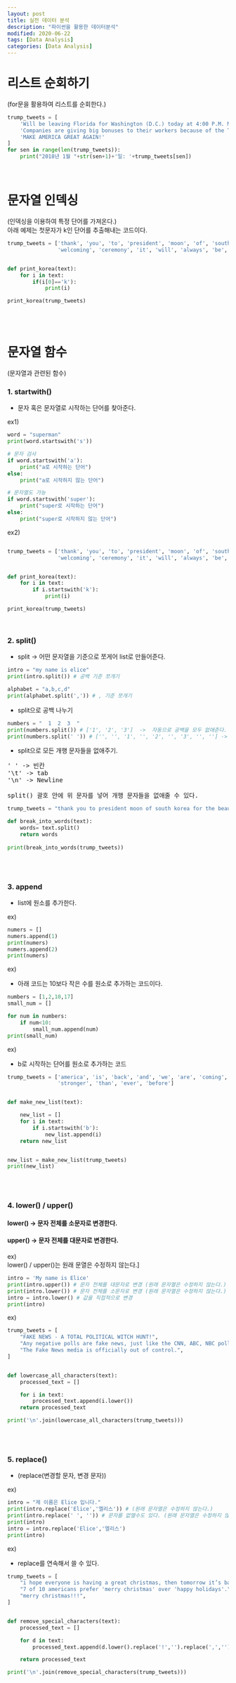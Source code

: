 ```yaml
---
layout: post
title: 실전 데이터 분석
description: "파이썬을 활용한 데이터분석"
modified: 2020-06-22
tags: [Data Analysis]
categories: [Data Analysis]
---
```

# 리스트 순회하기
(for문을 활용하여 리스트를 순회한다.)

```python
trump_tweets = [
    'Will be leaving Florida for Washington (D.C.) today at 4:00 P.M. Much work to be done, but it will be a great New Year!',
    'Companies are giving big bonuses to their workers because of the Tax Cut Bill. Really great!',
    'MAKE AMERICA GREAT AGAIN!'
]
for sen in range(len(trump_tweets)):
    print("2018년 1월 "+str(sen+1)+'일: '+trump_tweets[sen])
```
<br>

# 문자열 인덱싱
(인덱싱을 이용하여 특정 단어를 가져온다.)<br>
아래 예제는 첫문자가 k인 단어를 추출해내는 코드이다.

```python
trump_tweets = ['thank', 'you', 'to', 'president', 'moon', 'of', 'south', 'korea', 'for', 'the', 'beautiful',
                'welcoming', 'ceremony', 'it', 'will', 'always', 'be', 'remembered']


def print_korea(text):
    for i in text:
        if(i[0]=='k'):
            print(i)

print_korea(trump_tweets)
```

<br>
<br>

# 문자열 함수
(문자열과 관련된 함수)

### 1. startwith()
- 문자 혹은 문자열로 시작하는 단어를 찾아준다.<br>

ex1)

```python
word = "superman"
print(word.startswith('s'))

# 문자 검사
if word.startswith('a'):
    print("a로 시작하는 단어")
else:
    print("a로 시작하지 않는 단어")

# 문자열도 가능
if word.startswith('super'):
    print("super로 시작하는 단어")
else:
    print("super로 시작하지 않는 단어")
```

ex2)

```python

trump_tweets = ['thank', 'you', 'to', 'president', 'moon', 'of', 'south', 'korea', 'for', 'the', 'beautiful',
                'welcoming', 'ceremony', 'it', 'will', 'always', 'be', 'remembered']


def print_korea(text):
    for i in text:
        if i.startswith('k'):
            print(i)

print_korea(trump_tweets)
```

<br>

### 2. split()
- split -> 어떤 문자열을 기준으로 쪼게어 list로 만들어준다.

```python
intro = "my name is elice"
print(intro.split()) # 공백 기준 쪼개기

alphabet = "a,b,c,d"
print(alphabet.split(',')) # , 기준 쪼개기
```

- split으로 공백 나누기

```python
numbers = "  1  2  3  "
print(numbers.split()) # ['1', '2', '3']  ->  자동으로 공백을 모두 없애준다.
print(numbers.split(' ')) # ['', '', '1', '', '2', '', '3', '', ''] -> 공백을 인식한다.
```

- split으로 모든 개행 문자들을 없애주기.

<pre>
' ' -> 빈칸
'\t' -> tab
'\n' -> Newline

split() 괄호 안에 위 문자를 넣어 개행 문자들을 없애줄 수 있다.
</pre>

```python
trump_tweets = "thank you to president moon of south korea for the beautiful welcoming ceremony it will always be remembered"

def break_into_words(text):
    words= text.split()
    return words
    
print(break_into_words(trump_tweets))
```

<br>
<br>

### 3. append
- list에 원소를 추가한다.<br>

ex)

```python
numers = []
numers.append(1)
print(numers)
numers.append(2)
print(numers)
```

ex)<br>

- 아래 코드는 10보다 작은 수를 원소로 추가하는 코드이다.

```python
numbers = [1,2,10,17]
small_num = []

for num in numbers:
    if num<10:
        small_num.append(num)
print(small_num)
```

ex)<br>
- b로 시작하는 단어를 원소로 추가하는 코드

```python
trump_tweets = ['america', 'is', 'back', 'and', 'we', 'are', 'coming', 'back', 'bigger', 'and', 'better', 'and',
                'stronger', 'than', 'ever', 'before']


def make_new_list(text):

    new_list = []
    for i in text:
        if i.startswith('b'):
            new_list.append(i)
    return new_list


new_list = make_new_list(trump_tweets)
print(new_list)
```

<br>
<br>

### 4. lower() / upper()
#### lower() -> 문자 전체를 소문자로 변경한다.
#### upper() -> 문자 전체를 대문자로 변경한다.

ex)<br>
lower() / upper()는 원래 문열은 수정하지 않는다.]

```python
intro = 'My name is Elice'
print(intro.upper()) # 문자 전체를 대문자로 변경 (원래 문자열은 수정하지 않는다.)
print(intro.lower()) # 문자 전체를 소문자로 변경 (원래 문자열은 수정하지 않는다.)
intro = intro.lower() # 값을 직접적으로 변경
print(intro)
```

ex)

```python
trump_tweets = [
    "FAKE NEWS - A TOTAL POLITICAL WITCH HUNT!",
    "Any negative polls are fake news, just like the CNN, ABC, NBC polls in the election.",
    "The Fake News media is officially out of control.",
]


def lowercase_all_characters(text):
    processed_text = []

    for i in text:
        processed_text.append(i.lower())
    return processed_text

print('\n'.join(lowercase_all_characters(trump_tweets)))
```

<br>
<br>

### 5. replace()

- (replace(변경할 문자, 변경 문자))<br>

ex)

```python
intro = "제 이름은 Elice 입니다."
print(intro.replace('Elice','엘리스')) # (원래 문자열은 수정하지 않는다.)
print(intro.replace(' ', '')) # 문자를 없앨수도 있다. (원래 문자열은 수정하지 않는다.)
print(intro)
intro = intro.replace('Elice','엘리스')
print(intro)
```

ex)<br>

- replace를 연속해서 쓸 수 있다.

```python
trump_tweets = [
    "i hope everyone is having a great christmas, then tomorrow it’s back to work in order to make america great again.",
    "7 of 10 americans prefer 'merry christmas' over 'happy holidays'.",
    "merry christmas!!!",
]


def remove_special_characters(text):
    processed_text = []

    for d in text:
        processed_text.append(d.lower().replace('!','').replace(',','').replace("'",''))

    return processed_text

print('\n'.join(remove_special_characters(trump_tweets)))
```

<br>
<br>
<br>
<br>

# 파일 다루기
(파일 읽어오고 활용해는 방식을 다룬다.)<br>

### 1. 파일 읽고 닫기 / 파일 모드 설정

```python
file = open('data.txt') # 파일 열기
cotent = file.read() # 파일 읽어오기   file.write()를 통해 파일을 수정 가능하다.
file.close() # 파일 닫기


# with as 를 이용하면 파일을 자동으로 닫아준다.
with open('data.txt') as file:  # 파일을 file이라는 이름으로 열어오겠다.
    cotent = file.read() # 파일 읽어오기
    # 들여쓰기가 되있는 부분에서만 이 내용이 적용된다.
    # 즉, 들여쓰기가 끝나면 자동으로 파일이 닫힌다.


# 줄 단위로 파일 읽어오기
contents = []
with open('data.txt') as file:
    for line in file:
        contents.append(line)


# 파일의 모드

with open('data.txt', 'w') as file: # w: 쓰기 (write) 모드로 파일을 연다
    file.write('Hello')
```

<br>
<br>

### 2. 파일 내용 한줄 한줄 읽어 출력

ex)

```python
filename = 'corpus.txt'

def print_lines(filename):

    with open(filename) as file:
        line_number = 1

        for data in file:
            print(line_number,data)
            line_number += 1

# print_lines(filename)
```

<br>
<br>
<br>
<br>

# 데이터 구조 다루기 (튜플)
#### 1. 튜플 vs 리스트

<pre>
튜플 vs 리스트
공통점: 순서가 있는 원소들의 집합  -> 인덱싱, 슬라이싱 모두 가능

차이점: 각 원소의 값을 수정할 수 없다.
        원소의 개수를 바꿀 수 없다.
</pre>

- 튜플은 각 원소의 값을 수정할 수 없다.<br>

ex)

```python
hello = ('a','b','c')
hello[0] = 'd'  #error
hello = ('d','b','c') # 이와 같이 다시 저장하는 건 가능하다.
```

ex)<br>
cf) strip(): 문자 앞 뒤에 있는 모든 공백문자를 없애준다.

```python
filename = 'corpus.txt'

def import_as_tuple(filename):
    tuples = []
    with open(filename) as file:
        for line in file:
            tuples.append(tuple(line.strip().split(','))) # strip(): 문자 앞 뒤에 있는 모든 공백문자를 없애준다.

    return tuples

print(import_as_tuple(filename))
```

<br>
<br>
<br>
<br>

# 데이터 구조 다루기 (리스트)
#### 리스트로 리스트 만들기


ex)<br>

각 단어의 첫번쨰 문자를 가져온다.

```python
words = ['life', 'love', 'faith']
first_letters = []
for word in words:
    first_letters.append(word[0])
    # 결과: ['l', 'l', 'f']
print(first_letters)
```

위 코드를 더 간결하게 만들어주면 아래와 같다.<br>
아래와 같이 한 줄로 리스트를 만들어 주는 것을 list comprehension 이라고 한다.

```python
words = ['life', 'love', 'faith']
first_letters = [word[0] for word in words]
print(first_letters)
```

ex)<br>

모든 리스트 원소 하나하나에 1을 더하고 리스트로 만든다.

```python
numbers = [1,3,5,7]
new_numbers = []
for n in numbers:
    new_numbers.append(n+1)
print(new_numbers)
```
위 코드를 더 간결하게 만들어주면 아래와 같다.
```python
numbers = [1,3,5,7]
new_numbers = [n+1 for n in numbers]
print(new_numbers)
```

ex)<br>

모든 리스트 원소 중 짝수 원소를 리스트로 만든다.

```python
numbers = [1,3,4,5,6,7]
even = []
for n in numbers:
    if n % 2 == 0:
        even.append(n)
print(even)
```
위 코드를 더 간결하게 만들어주면 아래와 같다.
```python
numbers = [1,3,4,5,6,7]
even = [n for n in numbers if n % 2 == 0]
print(even)
```

ex)<br>

a로 시작하는 단어 한줄로 추출

```python
words = [
    'apple',
    'banana',
    'alpha',
    'bravo',
    'cherry',
    'charlie',
]

def filter_by_prefix(words, prefix):
    # 아래 코드를 작성하세요.
    wordl = [wor for wor in words if wor.startswith(prefix)]
    return wordl
    
a_words = filter_by_prefix(words, 'a')
print(a_words)
```

<br>
<br>
<br>
<br>

# 데이터 정렬하기
#### sorted를 이용하여 정렬 (sorted는 오름차순이 기본)

ex)

- sorted(numbers, key=abs) -> key에 적용할 함수를 넣어 sort할 조건을 만들어 줄 수 있다.

```python
numbers = [-1,3,-4,5,6,100]
sort_by_abs = sorted(numbers, key=abs) # key에 적용할 함수를 넣어 sort할 조건을 만들어 줄 수 있다.
print(sort_by_abs)
```

- 단어로 이루어진 list를 sorted하면, 사전순으로 정렬해준다.

```python
fruits = ['cherry', 'apple', 'banana']
sort_by_alphabet = sorted(fruits) # 사전순으로 정렬해준다.
print(sort_by_alphabet)
```

#### sorted(list, key=)의 key에 함수를 넣어보기

ex)

- key에 사용자 정의함수를 넣었다.

```python
sort_by_last = []

def reverse(word):
    return str(reversed(word))
    
    
fruits = ['cherry', 'apple', 'banana']
sort_by_last = sorted(fruits, key=reverse) # key에 reverse 함수를 넣었다.
print(sort_by_last)
```

ex)

```python
pairs = [
    ('time', 8),
    ('the', 15),
    ('turbo', 1),
]

#(단어, 빈도수) 쌍으로 이루어진 튜플을 받아, 빈도수를 리턴합니다.
def get_freq(pair):
    return pair[1]


#(단어, 빈도수) 꼴 튜플의 리스트를 받아, 빈도수가 낮은 순서대로 정렬하여 리턴합니다.
def sort_by_frequency(pairs):
    sort = sorted(pairs, key=get_freq)
    return sort


# 아래 주석을 해제하고 결과를 확인해보세요.
print(sort_by_frequency(pairs))
```

<br>
<br>
<br>
<br>

# 딕셔너리
#### 기본적인 딕셔너리 활용

<pre>
{key: value}
 -> key: 값을 찾기 위해 넣어주는 데이터, value: 찾고자하는 데이터
 원하는 데이터를 빠르게 찾기 위해 사용한다.
</pre>

ex)
txt파일에서 데이터를 가져와 dictionary 만들어주기

```python
source_file = "netflix.txt"

def make_dictionary(filename):
    user_to_titles = {}
    with open(filename) as file:
        for line in file:
            user, title = line.strip().split(':')
            user_to_titles[user] = title

        return user_to_titles

# 아래 주석을 해제하고 결과를 확인해보세요.
print(make_dictionary(source_file))
```

#### 딕셔너리 키
딕셔너리의 키는 변화할 수 없는 값만 가능하다.<br>
그러므로, 딕셔너리 키를 두 개 이상으로 줄 경우 튜플로 묶어준다.<br>

ex)<br>
딕셔너리 키 확인하기

```python
account = {"kdhong":"Kildong Hong",}
print("kdhong" in account)
print("elice" in account)
```

ex)<br>
딕셔너리 순회하기<br>

.items()는 튜플 형태로 key와 value를 반환해준다. ("kdhong","Kildong Hong")

```python
account = {"kdhong":"Kildong Hong",}
for username, name in account.items():
    # account.items()는 튜플 형태로 key와 value를 반환해준다. ("kdhong","Kildong Hong")
    print(username + '-' + name)
```

ex)<br>
사용자가 시청한 작품의 리스트를 저장하고 개수를 샌다.

```python
user_to_titles = {
    1: [271, 318, 491],
    2: [318, 19, 2980, 475],
    3: [475],
    4: [271, 318, 491, 2980, 19, 318, 475],
    5: [882, 91, 2980, 557, 35],
}


def get_user_to_num_titles(user_to_titles):
    user_to_num_titles = {}
    for data, wlist in user_to_titles.items():
        user_to_num_titles[data] = len(wlist)


    return user_to_num_titles

print(get_user_to_num_titles(user_to_titles))
```

<br>
<br>
<br>
<br>

# Json 파일 다루기
#### Json을 딕셔너리로 바꿀 경우 -> loads() 이용
#### 딕셔너리를 Json으로 바꿀 경우 -> dumps() 이용

```python
# json 패키지를 임포트합니다.
import json


# loads()
# JSON 파일을 읽고 문자열을 딕셔너리로 변환합니다.
#-------------------------------------------------------
def create_dict(filename):
    with open(filename) as file:
        json_string = file.read()
        dict = json.loads(json_string)
        # 함수를 완성하세요.
        return dict
#-------------------------------------------------------


# dumps()
# JSON 파일을 읽고 딕셔너리를 JSON 형태의 문자열로 변환합니다.
#-------------------------------------------------------
def create_json(dictionary, filename):
    with open(filename, 'w') as file:
        # 함수를 완성하세요.
        jsonf = json.dumps(dictionary)
        file.write(jsonf) # 파일에 수정한 dictionary를 적어줘야함
        pass
#-------------------------------------------------------


src = 'netflix.json'
dst = 'new_netflix.json'

netflix_dict = create_dict(src)
print('원래 데이터: ' + str(netflix_dict))

# 생성된 dictionary에 원소 추가
netflix_dict['Dark Knight'] = 39217
# dictionary를 json으로 변환
create_json(netflix_dict, dst)
updated_dict = create_dict(dst)
print('수정된 데이터: ' + str(updated_dict))
```
<br>
<br>
<br>
<br>

# 집합
집합은 중복이 없고, 순서가 없다.
#### 집합은 key와 value가 없고 ','로 구분한다.

```python
set1 = {1,2,3} # 집합은 key와 value가 없고 ','로 구분한다.
```

#### 리스트를 set으로 변환

```python
set2 = set([1,2,3]) # 리스트를 set으로 변환
```

#### set의 성질

- set([1,2,3])과 set([3,2,1])은 같은 데이터이다. 왜냐하면, 집합은 순서가 상관이 없기 때문이다.

```python
set3 = {3,2,3,1} # -> 집합은 중복이 없기 때문에 {3,2,3,1} 또한 {1,2,3}과 같은 집합으로 본다.
```

#### set의 원소 추가/삭제 (직접 수정한다.)
- add(data) -> 원소 추가
- update([list]) -> list안에 들어있는 데이터 원소들을 set에 넣어준다.
- remove(data) -> 원소 삭제 (반드시 set에 원소가 존재해야함 set에 없는 원소면 error)
- discard(13) -> 원소 삭제 (원소가 있다면 삭제 없다면 무시)

```python
num_set = {1,3,5,7}
num_set.add(9) # 원소 추가
print(num_set) # {1, 3, 5, 7, 9}
num_set.update([3, 15, 4]) # list안에 들어있는 데이터 원소들을 set에 넣어준다.
print(num_set)
num_set.remove(7) # 원소 삭제 (반드시 set에 원소가 존재해야함 set에 없는 원소면 error)
num_set.discard(13) # 원소 삭제 (원소가 있다면 삭제 없다면 무시)
```

#### 집합 다루기
ex)<br>
아래와 같이 in과 len 사용 가능

```python
num_set = {1,3,5,7}
print(6 in num_set)
print(len(num_set))
```

#### 집합의 연산

- 합집합: set1 | set2 
- 교집합: set1 & set2
- 차집합: set1 - set2 
- xor: set1 ^ set2 

```python
set1 = {1,3,5,7}
set2 = {1,3,9,27}

union = set1 | set2 # 합집합
print(union) # {1, 3, 5, 7, 9, 27}

intersection = set1 & set2 # 교집합
print(intersection) # {1, 3}

diff = set1 - set2 # 차집합
print(diff) # {5, 7}

xor = set1 ^ set2 # xor
print(xor) # {5, 7, 9, 27}
```

<br>
<br>
<br>
<br>

# 그래프 다루기
아래 코드를 참고하여 그래프 그리는데 사용한다.

```python
import matplotlib.pyplot as plt
import matplotlib.font_manager as fm


# 날짜 별 온도 데이터를 세팅합니다.
dates = ["1월 {}일".format(day) for day in range(1, 32)]
temperatures = list(range(1, 32))


# 막대 그래프의 막대 위치를 결정하는 pos를 선언합니다.
pos = range(len(dates))


# 한국어를 보기 좋게 표시할 수 있도록 폰트를 설정합니다.
font = fm.FontProperties(fname='./NanumBarunGothic.ttf')


# 막대의 높이가 빈도의 값이 되도록 설정합니다.
plt.bar(pos, temperatures, align='center')


# 각 막대에 해당되는 단어를 입력합니다.
plt.xticks(pos, dates, rotation='vertical', fontproperties=font)
#pos 위치에 dates를 넣어준다.


# 그래프의 제목을 설정합니다.
plt.title('1월 중 기온 변화', fontproperties=font)


# Y축에 설명을 추가합니다.
plt.ylabel('온도', fontproperties=font)


# 단어가 잘리지 않도록 여백을 조정합니다.
plt.tight_layout()


# 그래프를 표시합니다.
plt.show()
```

<br>
<br>
<br>
<br>

# CSV 읽어오기

### 1. CSV 읽어오는 방법

```python
import csv

with open('movies.csv') as file:
    reader = csv.reader(file, delimiter=',') # 파일 읽어오기
    for row in reader:
        print(row[0])
```



























